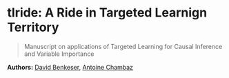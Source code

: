 # tlride: A Ride in Targeted Learnign Territory

> Manuscript on applications of Targeted Learning for Causal Inference and
> Variable Importance

__Authors:__ [David Benkeser](https://www.benkeserstatistics.com/), [Antoine
Chambaz](http://www.math-info.univ-paris5.fr/~chambaz/)

